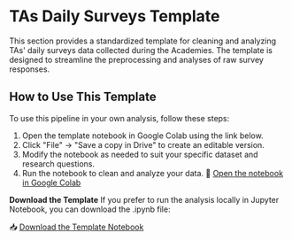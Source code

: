 # TAs Daily Surveys Template

This section provides a standardized template for cleaning and analyzing TAs' daily surveys data collected during the Academies. 
The template is designed to streamline the preprocessing and analyses of raw survey responses. 

## How to Use This Template
To use this pipeline in your own analysis, follow these steps:

1. Open the template notebook in Google Colab using the link below.
2. Click "File" -> "Save a copy in Drive" to create an editable version.
3. Modify the notebook as needed to suit your specific dataset and research questions.
4. Run the notebook to clean and analyze your data.
📂 [Open the notebook in Google Colab](https://colab.research.google.com/drive/1lUjUn3IBngLmqApnQNnWXPTipUfnJhZY#scrollTo=kVbH49OSxfUL)


**Download the Template**
If you prefer to run the analysis locally in Jupyter Notebook, you can download the .ipynb file:

📥 [Download the Template Notebook](https://github.com/ViviNeuro/Neuromatch-Data-Analysis-Team-Organization/blob/main/Template/TAs%20Daily%20Surveys%20Template.md)
